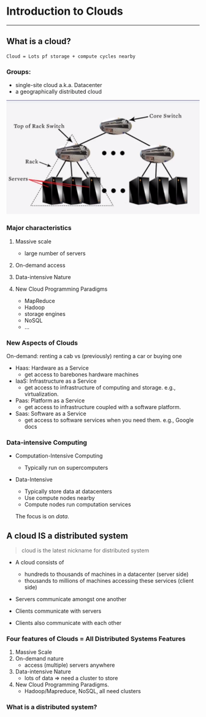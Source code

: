 # Introduction to Clouds
---
## What is a cloud?

```
Cloud = Lots pf storage + compute cycles nearby
```

### Groups:
* single-site cloud a.k.a. Datacenter
* a geographically distributed cloud

![topology](../images/sample_cloud_topology.png)

### Major characteristics
1. Massive scale
   
   * large number of servers
2. On-demand access
3. Data-intensive Nature
4. New Cloud Programming Paradigms

    * MapReduce
    * Hadoop
    * storage engines
    * NoSQL
    * ...

### New Aspects of Clouds

On-demand: renting a cab vs (previously) renting a car or buying one

* Haas: Hardware as a Service
    * get access to barebones hardware machines
* IaaS: Infrastructure as a Service
    * get access to infrastructure of computing and storage. e.g., virtualization.
* Paas: Platform as a Service
    * get access to infrastructure coupled with a software platform.
* Saas: Software as a Service
    * get access to software services when you need them. e.g., Google docs

### Data-intensive Computing
* Computation-Intensive Computing
    * Typically run on supercomputers
* Data-Intensive
    * Typically store data at datacenters
    * Use compute nodes nearby
    * Compute nodes run computation services
  
    The focus is on *data*.

## A cloud IS a distributed system

> cloud is the latest nickname for distributed system

* A cloud consists of
  * hundreds to thousands of machines in a datacenter (server side)
  * thousands to millions of machines accessing these services (client side)

* Servers communicate amongst one another
* Clients communicate with servers
* Clients also communicate with each other

### Four features of Clouds = All Distributed Systems Features

1. Massive Scale
2. On-demand nature
   * access (multiple) servers anywhere
3. Data-intensive Nature
   * lots of data => need a cluster to store
4. New Cloud Programming Paradigms.
   * Hadoop/Mapreduce, NoSQL, all need clusters

### What is a distributed system?

